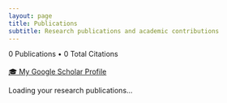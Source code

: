 ```yaml
---
layout: page
title: Publications
subtitle: Research publications and academic contributions
---
```


<!-- Include custom CSS -->
<link rel="stylesheet" href="{{ '/assets/css/publications.css' | relative_url }}">

<div class="publications-container">
    <!-- Header Stats -->
    <div class="text-center mb-4">
        <p class="text-muted">
            <span id="publication-count">0 Publications</span> • 
            <span id="total-citations">0 Total Citations</span>
            <br>
            <br>
            <a href="https://scholar.google.com/citations?user=kL0KaxQAAAAJ&hl=en" target="_blank" class="scholar-badge">🎓 My Google Scholar Profile</a>
        </p>
    </div>
    <!-- Error Box -->
    <div id="error-box" class="alert alert-danger" style="display: none;">
        <strong>Failed to load some publications:</strong>
        <div id="error-list"></div>
    </div>
    <!-- Loading State -->
    <div id="loading" class="text-center" style="display: none;">
        <div class="spinner-border text-primary" role="status">
            <span class="sr-only">Loading...</span>
        </div>
        <p class="mt-2 text-muted">Loading publications...</p>
    </div>
    <!-- Publications List -->
    <div id="publications-list"></div>
    <!-- Empty State -->
    <div id="empty-state" class="text-center">
        <div style="font-size: 4rem; color: #6c757d;"></div>
        <p class="text-muted">Loading your research publications...</p>
    </div>
</div>

<!-- Altmetric Script -->
<script type='text/javascript' src='https://d1bxh8uas1mnw7.cloudfront.net/assets/embed.js'></script>

<script>
// Add your DOIs here
const myDOIs = [
    '10.1111/mec.16051',
    '10.1111/eva.13216',
    '10.1016/j.jhazmat.2015.08.055',
    '10.1093/evolut/qpac061',
    '10.1073/pnas.2303043120',
    '10.1007/s10592-019-01218-9',
    '10.1186/s12862-019-1435-y',
    '10.1038/s41598-019-39793-z',
    '10.3390/d14070577',
    '10.1073/pnas.2320040121',
    '10.1371/journal.pcbi.1012566',
    '10.1007/s10709-019-00081-3',
    '10.1186/s12862-023-02191-1',
    '10.1111/mec.17210',
    '10.21203/rs.3.rs-6206868/v1',
    '10.22541/au.168371288.85881657/v1',
    '10.1111/mec.70014'

];

// Google Scholar profile URL (optional)
const GOOGLE_SCHOLAR_URL = 'https://scholar.google.com/citations?user=kL0KaxQAAAAJ&hl=en&oi=ao';

let publications = [];
let errors = {};
let isLoading = false;

async function fetchCitationCount(doi) {
    try {
        // Try Crossref for citation count
        const response = await fetch(`https://api.crossref.org/works/${doi}`);
        if (response.ok) {
            const data = await response.json();
            return data.message['is-referenced-by-count'] || 0;
        }
    } catch (error) {
        console.warn(`Failed to fetch citation count for ${doi}:`, error);
    }
    return null;
}

async function fetchPublication(doi) {
    try {
        const response = await fetch(`https://api.crossref.org/works/${doi}`);
        
        if (!response.ok) {
            throw new Error(`Failed to fetch publication for DOI: ${doi}`);
        }
        
        const data = await response.json();
        const work = data.message;
        
        // Fetch citation count
        const citationCount = await fetchCitationCount(doi);
        
        return {
            title: work.title?.[0] || 'Title not available',
            authors: work.author?.map(author => 
                `${author.given || ''} ${author.family || ''}`.trim()
            ) || [],
            journal: work['container-title']?.[0] || 'Journal not available',
            year: work.published?.['date-parts']?.[0]?.[0] || 'Year not available',
            volume: work.volume || '',
            issue: work.issue || '',
            pages: work.page || '',
            publisher: work.publisher || '',
            doi: work.DOI,
            url: work.URL,
            type: work.type || 'journal-article',
            originalDoi: doi,
            citationCount: citationCount
        };
    } catch (error) {
        throw new Error(`Error fetching ${doi}: ${error.message}`);
    }
}

function formatAuthors(authors, highlightName = 'Singh, N') {
    if (authors.length === 0) return 'Authors not available';
    
    const formattedAuthors = authors.map(author => {
        // Customize this logic to match your name variations
        if (author.includes('Singh') && author.includes('N')) {
            return `<strong>${author}</strong>`;
        }
        return author;
    });
    
    if (formattedAuthors.length === 1) return formattedAuthors[0];
    if (formattedAuthors.length === 2) return `${formattedAuthors[0]} and ${formattedAuthors[1]}`;
    if (formattedAuthors.length <= 5) {
        return `${formattedAuthors.slice(0, -1).join(', ')}, and ${formattedAuthors[formattedAuthors.length - 1]}`;
    }
    return `${formattedAuthors.slice(0, 3).join(', ')}, et al.`;
}

function createPublicationCard(pub) {
    const scholarSearchUrl = `https://scholar.google.com/scholar?q=${encodeURIComponent(pub.title)}`;
    
    return `
        <div class="publication-card">
            <h3 class="publication-title">${pub.title}</h3>
            
            <div class="publication-authors">
                ${formatAuthors(pub.authors)}
            </div>
            
            <div class="publication-details">
                <span class="journal-name">${pub.journal}</span> (${pub.year})${pub.volume ? `, ${pub.volume}` : ''}${pub.issue ? `(${pub.issue})` : ''}${pub.pages ? `, ${pub.pages}` : ''}
            </div>
            
            <div class="publication-footer">
                <div>
                    <a href="https://doi.org/${pub.doi}" target="_blank" class="doi-link">
                        🔗 https://doi.org/${pub.doi}
                    </a>
                </div>
                
                <div class="metrics-section">
                    <span class="metrics-label">📊 Metrics:</span>
                    ${pub.citationCount !== null ? 
                        `<span class="citation-badge"> ${pub.citationCount} citations</span>` : 
                        '<span class="citation-loading"> Loading...</span>'
                    }
                    <a href="${scholarSearchUrl}" target="_blank" class="scholar-badge">
                        🎓 Google Scholar
                    </a>
                    <div class="altmetric-embed" data-badge-type="donut" data-doi="${pub.doi}" data-badge-popover="right" data-badge-details="right"></div>
                </div>
            </div>
            
            ${pub.publisher ? `<div class="publisher-info">Published by ${pub.publisher}</div>` : ''}
        </div>
    `;
}

function calculateTotalCitations() {
    return publications.reduce((total, pub) => {
        return total + (pub.citationCount || 0);
    }, 0);
}

function updateUI() {
    const publicationsList = document.getElementById('publications-list');
    const emptyState = document.getElementById('empty-state');
    const errorBox = document.getElementById('error-box');
    const errorList = document.getElementById('error-list');
    const publicationCount = document.getElementById('publication-count');
    const totalCitations = document.getElementById('total-citations');

    // Update publication count
    publicationCount.textContent = `${publications.length} Publication${publications.length !== 1 ? 's' : ''}`;
    
    // Update total citations count
    const totalCitationCount = calculateTotalCitations();
    totalCitations.textContent = `${totalCitationCount} Total Citation${totalCitationCount !== 1 ? 's' : ''}`;

    // Show/hide error box
    if (Object.keys(errors).length > 0) {
        errorList.innerHTML = Object.entries(errors)
            .map(([doi, error]) => `<div>• ${error}</div>`)
            .join('');
        errorBox.style.display = 'block';
    } else {
        errorBox.style.display = 'none';
    }

    // Show/hide empty state and publications
    if (publications.length === 0) {
        emptyState.style.display = 'block';
        publicationsList.innerHTML = '';
    } else {
        emptyState.style.display = 'none';
        publicationsList.innerHTML = publications
            .map(pub => createPublicationCard(pub))
            .join('');
        
        // Reinitialize Altmetric badges
        if (window._altmetric_embed_init) {
            window._altmetric_embed_init();
        }
    }
}

async function loadPublications() {
    if (isLoading) return;
    
    isLoading = true;
    const loadingDiv = document.getElementById('loading');
    
    loadingDiv.style.display = 'block';
    
    publications = [];
    errors = {};

    for (const doi of myDOIs) {
        try {
            const publication = await fetchPublication(doi);
            publications.push(publication);
            
            // Update UI after each publication loads to show progressive total
            updateUI();
        } catch (error) {
            errors[doi] = error.message;
        }
    }

    // Sort publications by year (newest first)
    publications.sort((a, b) => {
        const yearA = parseInt(a.year) || 0;
        const yearB = parseInt(b.year) || 0;
        return yearB - yearA;
    });

    loadingDiv.style.display = 'none';
    isLoading = false;
    
    updateUI();
}

// Initialize
document.addEventListener('DOMContentLoaded', function() {
    updateUI();
    
    // Auto-load publications
    if (myDOIs.length > 0) {
        loadPublications();
    }
});
</script>